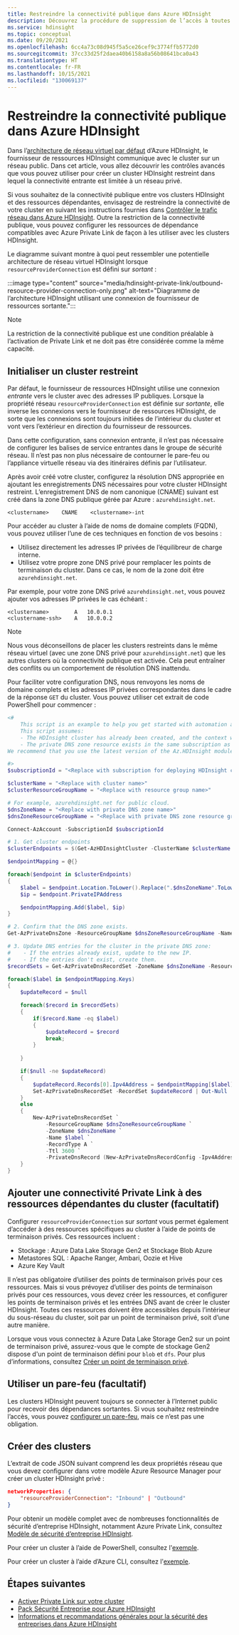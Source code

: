 ```yaml
---
title: Restreindre la connectivité publique dans Azure HDInsight
description: Découvrez la procédure de suppression de l’accès à toutes les adresses IP publiques sortantes.
ms.service: hdinsight
ms.topic: conceptual
ms.date: 09/20/2021
ms.openlocfilehash: 6cc4a73c08d945f5a5ce26cef9c3774ffb5772d0
ms.sourcegitcommit: 37cc33d25f2daea40b6158a8a56b08641bca0a43
ms.translationtype: HT
ms.contentlocale: fr-FR
ms.lasthandoff: 10/15/2021
ms.locfileid: "130069137"
---
```

# <a name="restrict-public-connectivity-in-azure-hdinsight"></a>Restreindre la connectivité publique dans Azure HDInsight

Dans l’[architecture de réseau virtuel par défaut](./hdinsight-virtual-network-architecture.md) d’Azure HDInsight, le fournisseur de ressources HDInsight communique avec le cluster sur un réseau public. Dans cet article, vous allez découvrir les contrôles avancés que vous pouvez utiliser pour créer un cluster HDInsight restreint dans lequel la connectivité entrante est limitée à un réseau privé. 

Si vous souhaitez de la connectivité publique entre vos clusters HDInsight et des ressources dépendantes, envisagez de restreindre la connectivité de votre cluster en suivant les instructions fournies dans [Contrôler le trafic réseau dans Azure HDInsight](./control-network-traffic.md). Outre la restriction de la connectivité publique, vous pouvez configurer les ressources de dépendance compatibles avec Azure Private Link de façon à les utiliser avec les clusters HDInsight.

Le diagramme suivant montre à quoi peut ressembler une potentielle architecture de réseau virtuel HDInsight lorsque `resourceProviderConnection` est défini sur *sortant* :

:::image type="content" source="media/hdinsight-private-link/outbound-resource-provider-connection-only.png" alt-text="Diagramme de l’architecture HDInsight utilisant une connexion de fournisseur de ressources sortante.":::

> [!NOTE]
> La restriction de la connectivité publique est une condition préalable à l’activation de Private Link et ne doit pas être considérée comme la même capacité.

## <a name="initialize-a-restricted-cluster"></a>Initialiser un cluster restreint

Par défaut, le fournisseur de ressources HDInsight utilise une connexion *entrante* vers le cluster avec des adresses IP publiques. Lorsque la propriété réseau `resourceProviderConnection` est définie sur *sortante*, elle inverse les connexions vers le fournisseur de ressources HDInsight, de sorte que les connexions sont toujours initiées de l’intérieur du cluster et vont vers l’extérieur en direction du fournisseur de ressources. 

Dans cette configuration, sans connexion entrante, il n’est pas nécessaire de configurer les balises de service entrantes dans le groupe de sécurité réseau. Il n’est pas non plus nécessaire de contourner le pare-feu ou l’appliance virtuelle réseau via des itinéraires définis par l’utilisateur.

Après avoir créé votre cluster, configurez la résolution DNS appropriée en ajoutant les enregistrements DNS nécessaires pour votre cluster HDInsight restreint. L’enregistrement DNS de nom canonique (CNAME) suivant est créé dans la zone DNS publique gérée par Azure : `azurehdinsight.net`.

```dns
<clustername>    CNAME    <clustername>-int
```

Pour accéder au cluster à l’aide de noms de domaine complets (FQDN), vous pouvez utiliser l’une de ces techniques en fonction de vos besoins :

- Utilisez directement les adresses IP privées de l’équilibreur de charge interne.
- Utilisez votre propre zone DNS privé pour remplacer les points de terminaison du cluster. Dans ce cas, le nom de la zone doit être `azurehdinsight.net`.

Par exemple, pour votre zone DNS privé `azurehdinsight.net`, vous pouvez ajouter vos adresses IP privées le cas échéant :

```dns
<clustername>        A   10.0.0.1
<clustername-ssh>    A   10.0.0.2
```

> [!NOTE]
> Nous vous déconseillons de placer les clusters restreints dans le même réseau virtuel (avec une zone DNS privé pour `azurehdinsight.net`) que les autres clusters où la connectivité publique est activée. Cela peut entraîner des conflits ou un comportement de résolution DNS inattendu.

Pour faciliter votre configuration DNS, nous renvoyons les noms de domaine complets et les adresses IP privées correspondantes dans le cadre de la réponse `GET` du cluster. Vous pouvez utiliser cet extrait de code PowerShell pour commencer :

```powershell
<#
    This script is an example to help you get started with automation and can be adjusted based on your needs.
    This script assumes:
    - The HDInsight cluster has already been created, and the context where this script is run has permissions to read/write resources in the same resource group.
    - The private DNS zone resource exists in the same subscription as the HDInsight cluster.
We recommend that you use the latest version of the Az.HDInsight module.

#>
$subscriptionId = "<Replace with subscription for deploying HDInsight clusters, and containing private DNS zone resource>"

$clusterName = "<Replace with cluster name>"
$clusterResourceGroupName = "<Replace with resource group name>"

# For example, azurehdinsight.net for public cloud.
$dnsZoneName = "<Replace with private DNS zone name>"
$dnsZoneResourceGroupName = "<Replace with private DNS zone resource group name>"

Connect-AzAccount -SubscriptionId $subscriptionId

# 1. Get cluster endpoints
$clusterEndpoints = $(Get-AzHDInsightCluster -ClusterName $clusterName ` -ResourceGroupName $clusterResourceGroupName).ConnectivityEndpoints

$endpointMapping = @{}

foreach($endpoint in $clusterEndpoints)
{
    $label = $endpoint.Location.ToLower().Replace(".$dnsZoneName".ToLower(), "")
    $ip = $endpoint.PrivateIPAddress

    $endpointMapping.Add($label, $ip)
}

# 2. Confirm that the DNS zone exists.
Get-AzPrivateDnsZone -ResourceGroupName $dnsZoneResourceGroupName -Name $dnsZoneName -ErrorAction Stop

# 3. Update DNS entries for the cluster in the private DNS zone:
#    - If the entries already exist, update to the new IP.
#    - If the entries don't exist, create them.
$recordSets = Get-AzPrivateDnsRecordSet -ZoneName $dnsZoneName -ResourceGroupName $dnsZoneResourceGroupName -RecordType A

foreach($label in $endpointMapping.Keys)
{
    $updateRecord = $null

    foreach($record in $recordSets)
    {
        if($record.Name -eq $label)
        {
            $updateRecord = $record
            break;
        }
        
    }

    if($null -ne $updateRecord)
    {
        $updateRecord.Records[0].Ipv4Address = $endpointMapping[$label]
        Set-AzPrivateDnsRecordSet -RecordSet $updateRecord | Out-Null
    }
    else
    {
        New-AzPrivateDnsRecordSet `
            -ResourceGroupName $dnsZoneResourceGroupName `
            -ZoneName $dnsZoneName `
            -Name $label `
            -RecordType A `
            -Ttl 3600 `
            -PrivateDnsRecord (New-AzPrivateDnsRecordConfig -Ipv4Address $endpointMapping[$label]) | Out-Null
    }
}

```

## <a name="add-private-link-connectivity-to-cluster-dependent-resources-optional"></a>Ajouter une connectivité Private Link à des ressources dépendantes du cluster (facultatif)

Configurer `resourceProviderConnection` sur *sortant* vous permet également d’accéder à des ressources spécifiques au cluster à l’aide de points de terminaison privés. Ces ressources incluent :

- Stockage : Azure Data Lake Storage Gen2 et Stockage Blob Azure
- Metastores SQL : Apache Ranger, Ambari, Oozie et Hive
- Azure Key Vault 

Il n’est pas obligatoire d’utiliser des points de terminaison privés pour ces ressources. Mais si vous prévoyez d’utiliser des points de terminaison privés pour ces ressources, vous devez créer les ressources, et configurer les points de terminaison privés et les entrées DNS avant de créer le cluster HDInsight. Toutes ces ressources doivent être accessibles depuis l’intérieur du sous-réseau du cluster, soit par un point de terminaison privé, soit d’une autre manière.

Lorsque vous vous connectez à Azure Data Lake Storage Gen2 sur un point de terminaison privé, assurez-vous que le compte de stockage Gen2 dispose d'un point de terminaison défini pour `blob` et `dfs`. Pour plus d’informations, consultez [Créer un point de terminaison privé](../private-link/create-private-endpoint-portal.md).

## <a name="use-a-firewall-optional"></a>Utiliser un pare-feu (facultatif)
Les clusters HDInsight peuvent toujours se connecter à l’Internet public pour recevoir des dépendances sortantes. Si vous souhaitez restreindre l’accès, vous pouvez [configurer un pare-feu](./hdinsight-restrict-outbound-traffic.md), mais ce n’est pas une obligation.

## <a name="create-clusters"></a>Créer des clusters

L’extrait de code JSON suivant comprend les deux propriétés réseau que vous devez configurer dans votre modèle Azure Resource Manager pour créer un cluster HDInsight privé :

```json
networkProperties: {
    "resourceProviderConnection": "Inbound" | "Outbound"
}
```

Pour obtenir un modèle complet avec de nombreuses fonctionnalités de sécurité d’entreprise HDInsight, notamment Azure Private Link, consultez [Modèle de sécurité d’entreprise HDInsight](https://github.com/Azure-Samples/hdinsight-enterprise-security/tree/main/ESP-HIB-PL-Template).

Pour créer un cluster à l’aide de PowerShell, consultez l'[exemple](/powershell/module/az.hdinsight/new-azhdinsightcluster#example-4--create-an-azure-hdinsight-cluster-with-relay-outbound-and-private-link-feature).

Pour créer un cluster à l’aide d’Azure CLI, consultez l'[exemple](/cli/azure/hdinsight#az_hdinsight_create-examples).

## <a name="next-steps"></a>Étapes suivantes

* [Activer Private Link sur votre cluster](./hdinsight-private-link.md)
* [Pack Sécurité Entreprise pour Azure HDInsight](enterprise-security-package.md)
* [Informations et recommandations générales pour la sécurité des entreprises dans Azure HDInsight](./domain-joined/general-guidelines.md)

